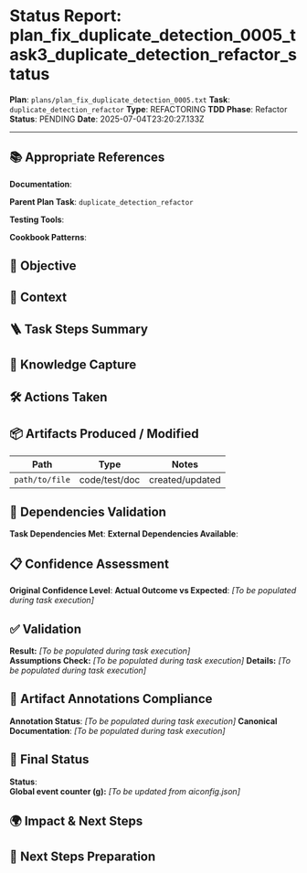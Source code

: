 <!-- Save as status/plan_<id>_task_<id>_status.md -->
# Status Report: plan_fix_duplicate_detection_0005_task3_duplicate_detection_refactor_status

**Plan**: `plans/plan_fix_duplicate_detection_0005.txt`
**Task**: `duplicate_detection_refactor`
**Type**: REFACTORING
**TDD Phase**: Refactor
**Status**: PENDING
**Date**: 2025-07-04T23:20:27.133Z

---

## 📚 Appropriate References

**Documentation**: <!-- docs/architecture-spec.md, design-spec.md, engineering-spec.md -->

**Parent Plan Task**: `duplicate_detection_refactor` <!-- from plan_fix_duplicate_detection_0005.txt -->

**Testing Tools**: <!-- Jest, @testing-library/react, nock, supertest, jsdom, sinon, nodemailer-mock, shelljs -->

**Cookbook Patterns**: <!-- docs/cookbook/recipe_*.md if applicable -->

## 🎯 Objective

<!-- Concise statement of what this task aimed to achieve -->

## 📝 Context

<!-- Background information, links to specs, why this task exists -->

## 🪜 Task Steps Summary

<!-- Ordered list summarising major sub-steps -->

## 🧠 Knowledge Capture

<!-- Key learnings, decisions, or patterns worth re-using -->

## 🛠 Actions Taken

<!-- Bullet list of concrete steps performed in this task -->

## 📦 Artifacts Produced / Modified
| Path | Type | Notes |
|------|------|-------|
| `path/to/file` | code/test/doc | created/updated |

## 🔗 Dependencies Validation

**Task Dependencies Met**: <!-- Yes/No - list which tasks must complete first -->
**External Dependencies Available**: <!-- Node.js, Jest, libraries - verify versions -->

## 📋 Confidence Assessment

**Original Confidence Level**: <!-- High/Medium/Low from plan -->
**Actual Outcome vs Expected**: <!-- Did task proceed as predicted? Any deviations? --> *[To be populated during task execution]*

## ✅ Validation

**Result:** <!-- VALIDATION_PASSED | VALIDATION_FAILED --> *[To be populated during task execution]*  
**Assumptions Check:** <!-- Confirm critical assumptions from plan remain valid -->  *[To be populated during task execution]*
**Details:** <!-- Summarize test run output, build results, & reasoning --> *[To be populated during task execution]*

## 🔗 Artifact Annotations Compliance

**Annotation Status**: <!-- Verified all modified files contain artifact annotations --> *[To be populated during task execution]*
**Canonical Documentation**: <!-- Confirm pointers to docs/architecture-spec.md etc. added --> *[To be populated during task execution]*

## 🏁 Final Status

**Status**: <!-- DONE | FAILED | VALIDATION_PASSED -->  
**Global event counter (g):** <!-- increment from aiconfig.json and update --> *[To be updated from aiconfig.json]*

## 🌍 Impact & Next Steps

<!-- Describe impact on broader system and immediate follow-up actions -->

## 🚀 Next Steps Preparation

<!-- Checklist or notes to prepare upcoming tasks -->